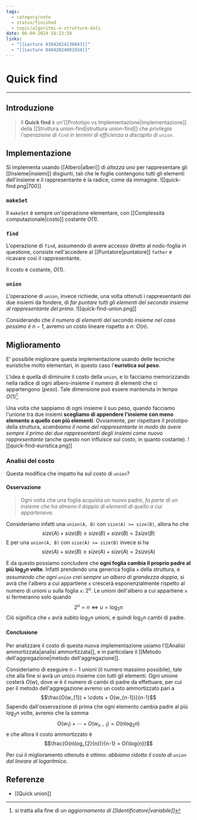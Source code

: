 ```yaml
---
tags:
  - category/note
  - status/finished
  - topic/algoritmi-e-strutture-dati
date: 06-04-2024 18:23:58
links:
  - "[[Lecture 03042024130843]]"
  - "[[Lecture 04042024091934]]"
---
```

# Quick find
---
## Introduzione
> Il **Quick find** è un'[[Prototipo vs Implementazione|implementazione]] della [[Struttura union-find|struttura union-find]] che _privilegia l'operazione di `find` in termini di efficienza a discapito di `union`_.

## Implementazione
Si implementa usando [[Albero|alberi]] di _altezza uno_ per rappresentare gli [[Insieme|insiemi]] disgiunti, tali che le foglie contengono tutti gli elementi dell'insieme e il rappresentante è la radice, come da immagine.
![[quick-find.png|700]]

### `makeSet`
Il `makeSet` è sempre un'operazione elementare, con [[Complessità computazionale|costo]] costante $O(1)$.

### `find`
L'operazione di `find`, assumendo di avere accesso diretto al nodo-foglia in questione, consiste nell'accedere al [[Puntatore|puntatore]] `father` e ricavare così il rappresentante.

Il costo è costante, $O(1)$.

### `union`
L'operazione di `union`, invece richiede, una volta ottenuti i rappresentanti dei due insiemi da fondere, di _far puntare tutti gli elementi del secondo insieme al rappresentante del primo_.
![[quick-find-union.png]]

Considerando che _il numero di elementi del secondo insieme nel caso pessimo è $n-1$_, avremo un costo lineare rispetto a $n$: $O(n)$.


## Miglioramento
E' possibile migliorare questa implementazione usando delle tecniche euristiche molto elementari, in questo caso l'**euristica sul peso**.

L'idea è quella di diminuire il costo della `union`, e lo facciamo memorizzando nella radice di ogni albero-insieme il numero di elementi che ci appartengono (_peso_). Tale dimensione può essere mantenuta in tempo $O(1)$[^1].

Una volta che sappiamo di ogni insieme il suo peso, quando facciamo l'unione tra due insiemi **scegliamo di appendere l'insieme con meno elemento a quello con più elementi**. Ovviamente, per rispettare il prototipo della struttura, _scambiamo il nome del rappresentante in modo da avere sempre il primo dei due rappresentanti degli insiemi come nuovo rappresentante_ (anche questo non influisce sul costo, in quanto costante).
![[quick-find-euristica.png]]

### Analisi del costo
Questa modifica che impatto ha sul costo di `union`?

#### Osservazione
> Ogni volta che una foglia acquista un nuovo padre, _fa parte di un insieme che ha almeno il doppio di elementi di quello a cui apparteneva_.

Consideriamo infatti una `union(A, B)` con `size(A) >= size(B)`, allora ho che
$$size(A) + size(B) \geq size(B) + size(B) = 2 size(B)$$
E per una `union(A, B)` con `size(A) <= size(B)` invece si ha
$$size(A) + size(B) \geq size(A) + size(A) = 2 size(A)$$

E da questo possiamo concludere che **ogni foglia cambia il proprio padre al più $\log_{2}{n}$ volte**. Infatti prendendo una generica foglia `x` della struttura, e _assumendo che ogni `union` crei sempre un albero di grandezza doppia_, si avrà che l'albero a cui appartiene `x` crescerà esponenzialmente rispetto al numero di unioni $u$ sulla foglia `x`: $2^{u}$. Le unioni dell'albero a cui appartiene `x` si fermeranno solo quando
$$2^{u} = n \iff u = \log_{2}{n}$$
Ciò significa che `x` avrà subito $\log_{2}{n}$ unioni, e quindi $\log_{2}{n}$ cambi di padre.

#### Conclusione
Per analizzare il costo di questa nuova implementazione usiamo l'[[Analisi ammortizzata|analisi ammortizzata]], e in particolare il [[Metodo dell'aggregazione|metodo dell'aggregazione]].

Consideriamo di eseguire $n-1$ unioni (il numero massimo possibile), tale che alla fine si avrà un unico insieme con tutti gli elementi. Ogni unione costerà $O(w)$, dove $w$ è il numero di cambi di padre da effettuare, per cui per il metodo dell'aggregazione avremo un costo ammortizzato pari a
$$\frac{O(w_{1}) + \cdots + O(w_{n-1})}{n-1}$$
Sapendo dall'osservazione di prima che ogni elemento cambia padre al più $\log_{2}{n}$ volte, avremo che la somma
$$O(w_{1}) + \cdots + O(w_{n-1}) = O(n\log_{2}{n})$$
e che allora il costo ammortizzato è
$$\frac{O(n\log_{2}{n})}{n-1} = O(\log{n})$$

Per cui il miglioramento ottenuto è ottimo: _abbiamo ridotto il costo di `union` dal lineare al logaritmico_.

## Referenze
- [[Quick union]]

[^1]: si tratta alla fine di un _aggiornamento di [[Identificatore|variabile]]_